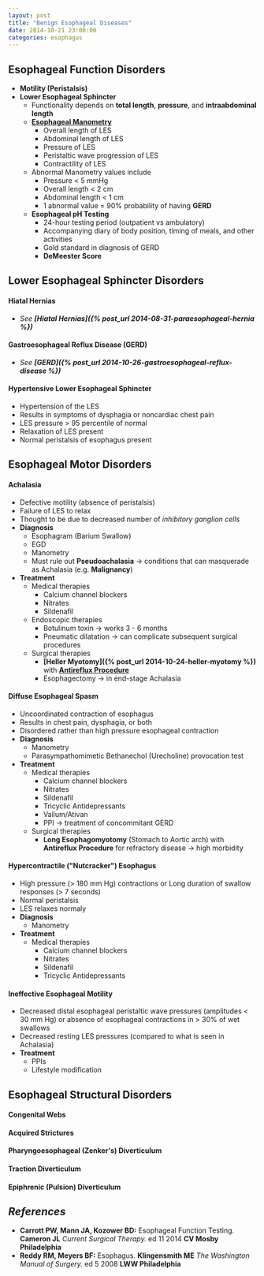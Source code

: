 ```yaml
---
layout: post
title: "Benign Esophageal Diseases"
date: 2014-10-21 23:00:00
categories: esophagus
---
```


## Esophageal Function Disorders

* **Motility (Peristalsis)**
* **Lower Esophageal Sphincter**
  * Functionality depends on **total length**, **pressure**, and **intraabdominal length**
  * **[Esophageal Manometry]()**
    * Overall length of LES
    * Abdominal length of LES
    * Pressure of LES
    * Peristaltic wave progression of LES
    * Contractility of LES
  * Abnormal Manometry values include
    * Pressure &lt; 5 mmHg
    * Overall length &lt; 2 cm
    * Abdominal length &lt; 1 cm
    * 1 abnormal value = 90% probability of having **GERD**
  * **Esophageal pH Testing**
    * 24-hour testing period (outpatient vs ambulatory)
    * Accompanying diary of body position, timing of meals, and other activities
    * Gold standard in diagnosis of GERD
    * **DeMeester Score**

## Lower Esophageal Sphincter Disorders

#### Hiatal Hernias

* *See **[Hiatal Hernias]({% post_url 2014-08-31-paraesophageal-hernia %})***

#### Gastroesophageal Reflux Disease (GERD)

* *See **[GERD]({% post_url 2014-10-26-gastroesophageal-reflux-disease %})***

#### Hypertensive Lower Esophageal Sphincter

* Hypertension of the LES
* Results in symptoms of dysphagia or noncardiac chest pain
* LES pressure &gt; 95 percentile of normal
* Relaxation of LES present
* Normal peristalsis of esophagus present


## Esophageal Motor Disorders

#### Achalasia

* Defective motility (absence of peristalsis)
* Failure of LES to relax
* Thought to be due to decreased number of *inhibitory ganglion cells*
* **Diagnosis**
  * Esophagram (Barium Swallow)
  * EGD
  * Manometry
  * Must rule out **Pseudoachalasia** &#8594; conditions that can masquerade as Achalasia (e.g. **Malignancy**)
* **Treatment**
  * Medical therapies
    * Calcium channel blockers
    * Nitrates
    * Sildenafil
  * Endoscopic therapies
    * Botulinum toxin &#8594; works 3 - 6 months
    * Pneumatic dilatation &#8594; can complicate subsequent surgical procedures
  * Surgical therapies
    * **[Heller Myotomy]({% post_url 2014-10-24-heller-myotomy %})** with **[Antireflux Procedure]()**
    * Esophagectomy &#8594; in end-stage Achalasia

#### Diffuse Esophageal Spasm

* Uncoordinated contraction of esophagus
* Results in chest pain, dysphagia, or both
* Disordered rather than high pressure esophageal contraction
* **Diagnosis**
  * Manometry
  * Parasympathomimetic Bethanechol (Urecholine) provocation test
* **Treatment**
  * Medical therapies
    * Calcium channel blockers
    * Nitrates
    * Sildenafil
    * Tricyclic Antidepressants
    * Valium/Ativan
    * PPI &#8594; treatment of concommitant GERD
  * Surgical therapies
    * **Long Esophagomyotomy** (Stomach to Aortic arch) with **Antireflux Procedure** for refractory disease &#8594; high morbidity

#### Hypercontractile ("Nutcracker") Esophagus

* High pressure (&gt; 180 mm Hg) contractions or Long duration of swallow responses (&gt; 7 seconds)
* Normal peristalsis
* LES relaxes normaly
* **Diagnosis**
  * Manometry
* **Treatment**
  * Medical therapies
    * Calcium channel blockers
    * Nitrates
    * Sildenafil
    * Tricyclic Antidepressants

#### Ineffective Esophageal Motility

* Decreased distal esophageal peristaltic wave pressures (amplitudes &lt; 30 mm Hg) or absence of esophageal contractions in &gt; 30% of wet swallows
* Decreased resting LES pressures (compared to what is seen in Achalasia)
* **Treatment**
  * PPIs
  * Lifestyle modification

## Esophageal Structural Disorders

#### Congenital Webs

#### Acquired Strictures

#### Pharyngoesophageal (Zenker's) Diverticulum

#### Traction Diverticulum

#### Epiphrenic (Pulsion) Diverticulum


## *References*
* **Carrott PW, Mann JA, Kozower BD:** Esophageal Function Testing. **Cameron JL** *Current Surgical Therapy.* ed 11 2014 **CV Mosby Philadelphia**
* **Reddy RM, Meyers BF:** Esophagus. **Klingensmith ME** *The Washington Manual of Surgery.* ed 5 2008 **LWW Philadelphia**